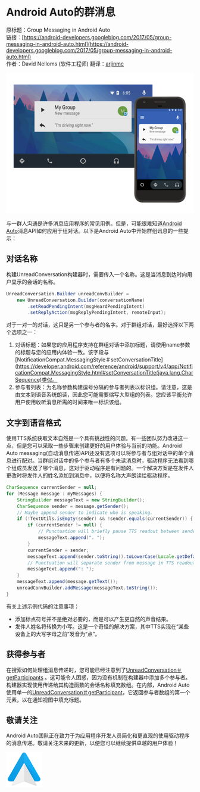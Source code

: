 # Android Auto的群消息

原标题：Group Messaging in Android Auto  
链接：[https://android-developers.googleblog.com/2017/05/group-messaging-in-android-auto.html](https://android-developers.googleblog.com/2017/05/group-messaging-in-android-auto.html)  
作者：David Nelloms (软件工程师)
翻译：[arjinmc](https://github.com/arjinmc)  

![img](../images/2017.5.23.1.png)  

与一群人沟通是许多消息应用程序的常见用例。但是，可能很难知道[Android Auto](https://developer.android.com/training/auto/messaging/index.html)消息API如何应用于组对话。以下是Android Auto中开始群组讯息的一些提示：

## 对话名称

构建UnreadConversation构建器时，需要传入一个名称。这是当消息到达时向用户显示的会话的名称。

```java
UnreadConversation.Builder unreadConvBuilder =
    new UnreadConversation.Builder(conversationName)
        .setReadPendingIntent(msgHeardPendingIntent)
        .setReplyAction(msgReplyPendingIntent, remoteInput);
```

对于一对一的对话，这只是另一个参与者的名字。对于群组对话，最好选择以下两个选项之一：

1. 对话标题：如果您的应用程序支持在群组对话中添加标题，请使用name参数的标题与您的应用内体验一致。该字段与[NotificationCompat.MessagingStyle＃setConversationTitle](https://developer.android.com/reference/android/support/v4/app/NotificationCompat.MessagingStyle.html#setConversationTitle(java.lang.CharSequence)类似。
2. 参与者列表：为名称参数构建逗号分隔的参与者列表以标识组。请注意，这是由文本到语音系统朗读，因此您可能需要缩写大型组的列表。您应该平衡允许用户使用收听消息所需的时间来唯一标识该组。

## 文字到语音格式

使用TTS系统获取文本自然是一个具有挑战性的问题。有一些团队努力改进这一点，但是您可以采取一些步骤来创建更好的用户体验与当前的功能。Android Auto messaging(自动消息传递)API还没有选项可以将参与者与组对话中的单个消息进行配对。当群组对话中的多个参与者有多个未读消息时，驱动程序无法看到哪个组成员发送了哪个消息，这对于驱动程序是有问题的。一个解决方案是在发件人更改时将发件人的姓名添加到消息中，以便将名称大声朗读给驱动程序。

```java
CharSequence currentSender = null;
for (Message message : myMessages) {
    StringBuilder messageText = new StringBuilder();
    CharSequence sender = message.getSender();
    // Maybe append sender to indicate who is speaking.
    if (!TextUtils.isEmpty(sender) && !sender.equals(currentSender)) {
        if (currentSender != null) {
            // Punctuation will briefly pause TTS readout between senders.
            messageText.append(". ");
        }
        currentSender = sender;
        messageText.append(sender.toString().toLowerCase(Locale.getDefault()));
        // Punctuation will separate sender from message in TTS readout.
        messageText.append(": ");
    }
    messageText.append(message.getText());
    unreadConvBuilder.addMessage(messageText.toString());
}
```
    
有关上述示例代码的注意事项：

* 添加标点符号并不是绝对必要的，而是可以产生更自然的声音结果。
* 发件人姓名将转换为小写。这是一个奇怪的解决方案，其中TTS实现在“某些设备上的大写字母之前”发音为“点”。

## 获得参与者

在搜索如何处理组消息传递时，您可能已经注意到了[UnreadConversation＃getParticipants](https://developer.android.com/reference/android/support/v4/app/NotificationCompat.CarExtender.UnreadConversation.html#getParticipants()) 。这可能令人困惑，因为没有机制在构建器中添加多个参与者。构建器实现使用传递给其构造函数的会话名称填充数组。在内部，Android Auto使用单一的[UnreadConversation＃getParticipant](https://developer.android.com/reference/android/support/v4/app/NotificationCompat.CarExtender.UnreadConversation.html#getParticipant())，它返回参与者数组的第一个元素，以在通知视图中填充标题。

## 敬请关注

Android Auto团队正在致力于为应用程序开发人员简化和更直观的使用驱动程序的消息传递。敬请关注未来的更新，以便您可以继续提供卓越的用户体验！

![img](../images/2017.5.23.2.png)  

